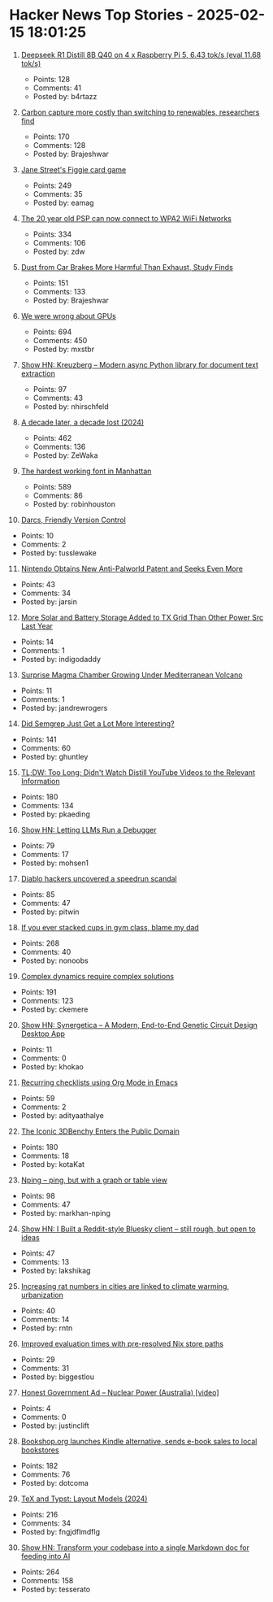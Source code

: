 # Hacker News Top Stories - 2025-02-15 18:01:25

1. [Deepseek R1 Distill 8B Q40 on 4 x Raspberry Pi 5, 6.43 tok/s (eval 11.68 tok/s)](https://github.com/b4rtaz/distributed-llama/discussions/162)
   - Points: 128
   - Comments: 41
   - Posted by: b4rtazz

2. [Carbon capture more costly than switching to renewables, researchers find](https://techxplore.com/news/2025-02-carbon-capture-renewables.html)
   - Points: 170
   - Comments: 128
   - Posted by: Brajeshwar

3. [Jane Street's Figgie card game](https://www.figgie.com/)
   - Points: 249
   - Comments: 35
   - Posted by: eamag

4. [The 20 year old PSP can now connect to WPA2 WiFi Networks](https://wololo.net/2025/02/14/the-20-year-old-psp-can-now-connect-to-wpa2-wifi-networks/)
   - Points: 334
   - Comments: 106
   - Posted by: zdw

5. [Dust from Car Brakes More Harmful Than Exhaust, Study Finds](https://e360.yale.edu/digest/brake-pads-lung-damage-study)
   - Points: 151
   - Comments: 133
   - Posted by: Brajeshwar

6. [We were wrong about GPUs](https://fly.io/blog/wrong-about-gpu/)
   - Points: 694
   - Comments: 450
   - Posted by: mxstbr

7. [Show HN: Kreuzberg – Modern async Python library for document text extraction](https://github.com/Goldziher/kreuzberg)
   - Points: 97
   - Comments: 43
   - Posted by: nhirschfeld

8. [A decade later, a decade lost (2024)](https://meyerweb.com/eric/thoughts/2024/06/07/a-decade-later-a-decade-lost/)
   - Points: 462
   - Comments: 136
   - Posted by: ZeWaka

9. [The hardest working font in Manhattan](https://aresluna.org/the-hardest-working-font-in-manhattan/)
   - Points: 589
   - Comments: 86
   - Posted by: robinhouston

10. [Darcs, Friendly Version Control](https://darcsbook.acmelabs.space/)
   - Points: 10
   - Comments: 2
   - Posted by: tusslewake

11. [Nintendo Obtains New Anti-Palworld Patent and Seeks Even More](https://gamerant.com/nintendo-anti-palworld-patents-uspto-infringement-lawsuit-implications/)
   - Points: 43
   - Comments: 34
   - Posted by: jarsin

12. [More Solar and Battery Storage Added to TX Grid Than Other Power Src Last Year](https://insideclimatenews.org/news/10022025/solar-battery-storage-texas-grid/)
   - Points: 14
   - Comments: 1
   - Posted by: indigodaddy

13. [Surprise Magma Chamber Growing Under Mediterranean Volcano](https://news.agu.org/press-release/surprise-magma-chamber-growing-under-mediterranean-volcano/)
   - Points: 11
   - Comments: 1
   - Posted by: jandrewrogers

14. [Did Semgrep Just Get a Lot More Interesting?](https://fly.io/blog/semgrep-but-for-real-now/)
   - Points: 141
   - Comments: 60
   - Posted by: ghuntley

15. [TL;DW: Too Long; Didn't Watch Distill YouTube Videos to the Relevant Information](https://tldw.tube/)
   - Points: 180
   - Comments: 134
   - Posted by: pkaeding

16. [Show HN: Letting LLMs Run a Debugger](https://github.com/mohsen1/llm-debugger-vscode-extension)
   - Points: 79
   - Comments: 17
   - Posted by: mohsen1

17. [Diablo hackers uncovered a speedrun scandal](https://arstechnica.com/gaming/2025/02/the-diablo-hackers-that-debunked-a-record-speedrun/)
   - Points: 85
   - Comments: 47
   - Posted by: pitwin

18. [If you ever stacked cups in gym class, blame my dad](https://defector.com/if-you-ever-stacked-cups-in-gym-class-blame-my-dad)
   - Points: 268
   - Comments: 40
   - Posted by: nonoobs

19. [Complex dynamics require complex solutions](https://mathstodon.xyz/@tao/113873092369347147)
   - Points: 191
   - Comments: 123
   - Posted by: ckemere

20. [Show HN: Synergetica – A Modern, End-to-End Genetic Circuit Design Desktop App](https://github.com/khokao/synergetica)
   - Points: 11
   - Comments: 0
   - Posted by: khokao

21. [Recurring checklists using Org Mode in Emacs](https://www.naiquev.in/recurring-checklists-using-org-mode-in-emacs.html)
   - Points: 59
   - Comments: 2
   - Posted by: adityaathalye

22. [The Iconic 3DBenchy Enters the Public Domain](https://www.nti-group.com/home/information/news/3dbenchy/)
   - Points: 180
   - Comments: 18
   - Posted by: kotaKat

23. [Nping – ping, but with a graph or table view](https://github.com/hanshuaikang/Nping)
   - Points: 98
   - Comments: 47
   - Posted by: markhan-nping

24. [Show HN: I Built a Reddit-style Bluesky client – still rough, but open to ideas](https://threadsky.app/)
   - Points: 47
   - Comments: 13
   - Posted by: lakshikag

25. [Increasing rat numbers in cities are linked to climate warming, urbanization](https://www.science.org/doi/10.1126/sciadv.ads6782)
   - Points: 40
   - Comments: 14
   - Posted by: rntn

26. [Improved evaluation times with pre-resolved Nix store paths](https://determinate.systems/posts/resolved-store-paths/)
   - Points: 29
   - Comments: 31
   - Posted by: biggestlou

27. [Honest Government Ad – Nuclear Power (Australia) [video]](https://www.youtube.com/watch?v=JBqVVBUdW84)
   - Points: 4
   - Comments: 0
   - Posted by: justinclift

28. [Bookshop.org launches Kindle alternative, sends e-book sales to local bookstores](https://www.usatoday.com/story/entertainment/books/2025/01/28/bookshop-org-ereader-ebook-app/77928209007/)
   - Points: 182
   - Comments: 76
   - Posted by: dotcoma

29. [TeX and Typst: Layout Models (2024)](https://laurmaedje.github.io/posts/layout-models/)
   - Points: 216
   - Comments: 34
   - Posted by: fngjdflmdflg

30. [Show HN: Transform your codebase into a single Markdown doc for feeding into AI](https://tesserato.web.app/posts/2025-02-12-CodeWeaver-launch/index.html)
   - Points: 264
   - Comments: 158
   - Posted by: tesserato

